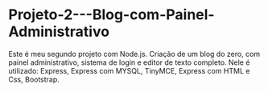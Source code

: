 # Projeto-2---Blog-com-Painel-Administrativo
Este é meu segundo projeto com Node.js. Criação de um blog do zero, com painel administrativo, sistema de login e editor de texto completo. Nele é utilizado: Express, Express com MYSQL, TinyMCE, Express com HTML e Css, Bootstrap.
